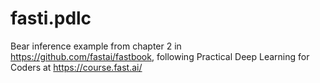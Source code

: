 # fasti.pdlc
Bear inference example from chapter 2 in https://github.com/fastai/fastbook, following Practical Deep Learning for Coders at https://course.fast.ai/
